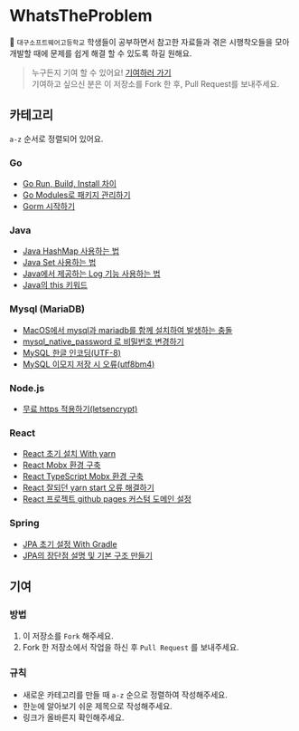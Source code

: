 # WhatsTheProblem

📖 `대구소프트웨어고등학교` 학생들이 공부하면서 참고한 자료들과 겪은 시행착오들을 모아 개발할 때에 문제를 쉽게 해결 할 수 있도록 하길 원해요.

> 누구든지 기여 할 수 있어요! [기여하러 가기](#기여)<br/>기여하고 싶으신 분은 이 저장소를 Fork 한 후, Pull Request를 보내주세요.

## 카테고리

`a-z` 순서로 정렬되어 있어요.

### Go

- [Go Run, Build, Install 차이](https://medium.com/@whj2013123218/go-run-build-install-fa29cab5bc32)
- [Go Modules로 패키지 관리하기](https://velog.io/@kimmachinegun/Go-Go-Modules-살펴보기-7cjn4soifk)
- [Gorm 시작하기](http://blog.naver.com/PostView.nhn?blogId=pjt3591oo&logNo=221863347387)

### Java

- [Java HashMap 사용하는 법](https://codechacha.com/ko/java-map-hashmap/)
- [Java Set 사용하는 법](https://palpit.tistory.com/655)
- [Java에서 제공하는 Log 기능 사용하는 법](http://www.gisdeveloper.co.kr/?p=5174)
- [Java의 this 키워드](https://library1008.tistory.com/4)

### Mysql (MariaDB)

- [MacOS에서 mysql과 mariadb를 함께 설치하여 발생하는 충돌](https://stackoverrun.com/ko/q/11675926)
- [mysql_native_password 로 비밀번호 변경하기](https://mariadb.org/authentication-in-mariadb-10-4/)
- [MySQL 한글 인코딩(UTF-8)](https://bestcoding.tistory.com/11)
- [MySQL 이모지 저장 시 오류(utf8bm4)](https://yookeun.github.io/database/2015/07/21/mysql-utf8mb4/)

### Node.js

- [무료 https 적용하기(letsencrypt)](https://slog.website/post/5)

### React

- [React 초기 설치 With yarn](https://velopert.com/3621)
- [React Mobx 환경 구축](https://velog.io/@hadmarine/MobX-with-React-Applying)
- [React TypeScript Mobx 환경 구축](https://slog.website/post/3)
- [React 잘되던 yarn start 오류 해결하기](https://stackoverflow.com/questions/54393192/error-yarn-start-error-command-start-not-found)
- [React 프로젝트 github pages 커스텀 도메인 설정](https://medium.com/@shauxna/setting-up-a-custom-domain-for-your-react-app-on-github-pages-827b2606ca18)

### Spring

- [JPA 초기 설정 With Gradle](https://blog.naver.com/PostView.nhn?blogId=kangminser88&logNo=221308016222)
- [JPA의 장단점 설명 및 기본 구조 만들기](https://goddaehee.tistory.com/209)

## 기여

### 방법

1. 이 저장소를 `Fork` 해주세요.
2. Fork 한 저장소에서 작업을 하신 후 `Pull Request` 를 보내주세요.

### 규칙

- 새로운 카테고리를 만들 때 `a-z` 순으로 정렬하여 작성해주세요.
- 한눈에 알아보기 쉬운 제목으로 작성해주세요.
- 링크가 올바른지 확인해주세요.
